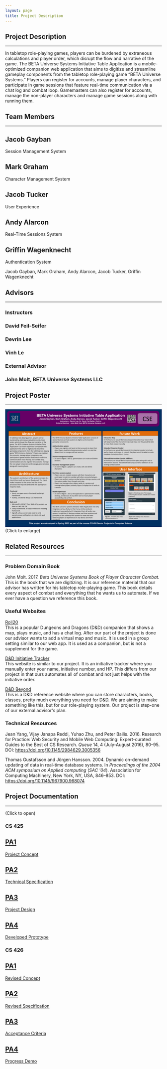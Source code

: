 ```yaml
---
layout: page
title: Project Description
---
```


## Project Description

---

In tabletop role-playing games, players can be burdened by extraneous calculations and player order, which disrupt the flow and narrative of the game. The BETA Universe Systems Initiative Table Application is a mobile-optimized companion web application that aims to digitize and streamline gameplay components from the tabletop role-playing game “BETA Universe Systems.” Players can register for accounts, manage player characters, and participate in game sessions that feature real-time communication via a chat log and combat loop. Gamemasters can also register for accounts, manage the non-player characters and manage game sessions along with running them.

## Team Members

---

<div class="row1-container">
    <div class="box cyan">
        <h2>Jacob Gayban</h2>
        <p>Session Management System</p>
    </div>
    <div class="box red">
        <h2>Mark Graham</h2>
        <p>Character Management System</p>
    </div>
    
</div>
<div class="row1-container">
    <div class="box orange">
        <h2>Jacob Tucker</h2>
        <p>User Experience</p>
    </div>
    <div class="box blue">
        <h2>Andy Alarcon</h2>
        <p>Real-Time Sessions System</p>
    </div>
</div>
<div class="row1-container">
    <div class="box cyan">
        <h2>Griffin Wagenknecht</h2>
        <p>Authentication System</p>
    </div>
</div>

Jacob Gayban, Mark Graham, Andy Alarcon, Jacob Tucker, Griffin Wagenknecht

## Advisors

---

### Instructors

<div class="row1-container">
    <div class="box cyan"><h3>David Feil-Seifer</h3></div>
    <div class="box red"><h3>Devrin Lee</h3></div>
    <div class="box orange"><h3>Vinh Le</h3></div>
</div>

### External Advisor

<div class="row1-container">
    <div class="box blue">
        <h3>John Molt, BETA Universe Systems LLC</h3>
    </div>
</div>

## Project Poster

---

[![Project Poster](./assets/images/poster.png)](https://unr-cs426-team-07.github.io/assets/images/poster.png)  
(Click to enlarge)

## Related Resources

---

### Problem Domain Book

John Molt. 2017. _Beta Universe Systems Book of Player Character Combat._  
This is the book that we are digitizing. It is our reference material that our advisor has written for his tabletop role-playing game. This book details every aspect of combat and everything that he wants us to automate. If we ever have a question we reference this book.

### Useful Websites

[Roll20](https://roll20.net/)  
This is a popular Dungeons and Dragons (D&D) companion that shows a map, plays music, and has a chat log. After our part of the project is done our advisor wants to add a virtual map and music. It is used in a group setting similar to our web app. It is used as a companion, but is not a supplement for the game.

[D&D Initiative Tracker](https://kastark.co.uk/rpgs/encounter-tracker/)  
This website is similar to our project. It is an initiative tracker where you manually enter your name, initiative number, and HP. This differs from our project in that ours automates all of combat and not just helps with the initiative order.

[D&D Beyond](https://www.dndbeyond.com/)  
This is a D&D reference website where you can store characters, books, classes, pretty much everything you need for D&D. We are aiming to make something like this, but for our role-playing system. Our project is step-one of our external advisor's plan.

### Technical Resources

Jean Yang, Vijay Janapa Reddi, Yuhao Zhu, and Peter Bailis. 2016. Research for Practice: Web Security and Mobile Web Computing: Expert-curated Guides to the Best of CS Research. _Queue_ 14, 4 (July-August 2016), 80–95. DOI: <https://doi.org/10.1145/2984629.3005356>

Thomas Gustafsson and Jörgen Hansson. 2004. Dynamic on-demand updating of data in real-time database systems. In _Proceedings of the 2004 ACM symposium on Applied computing_ (_SAC '04_). Association for Computing Machinery, New York, NY, USA, 846–853. DOI: <https://doi.org/10.1145/967900.968074>

## Project Documentation

---

(Click to open)

### CS 425

<div class="row1-container">
    <a href="./assets/pdfs/425_PA1.pdf">
        <div class="box cyan"><h2>PA1</h2><p>Project Concept</p></div>
    </a>
    <a href="./assets/pdfs/425_PA2.pdf">
        <div class="box red"><h2>PA2</h2><p>Technical Specification</p></div>
    </a>
</div>
<div class="row1-container">
    <a href="./assets/pdfs/425_PA3.pdf">
        <div class="box blue"><h2>PA3</h2><p>Project Design</p></div>
    </a>
    <a href="./assets/pdfs/425_PA4.pdf">
        <div class="box orange"><h2>PA4</h2><p>Developed Prototype</p></div>
    </a>
</div>

### CS 426

<div class="row1-container">
    <a href="./assets/pdfs/426_PA1.pdf">
        <div class="box cyan"><h2>PA1</h2><p>Revised Concept</p></div>
    </a>
    <a href="./assets/pdfs/426_PA2.pdf">
        <div class="box red"><h2>PA2</h2><p>Revised Specification</p></div>
    </a>
</div>
<div class="row1-container">
    <a href="./assets/pdfs/426_PA3.pdf">
        <div class="box blue"><h2>PA3</h2><p>Acceptance Criteria</p></div>
    </a>
    <a href="./assets/pdfs/426_PA4.pdf">
        <div class="box orange"><h2>PA4</h2><p>Progress Demo</p></div>
    </a>
</div>
